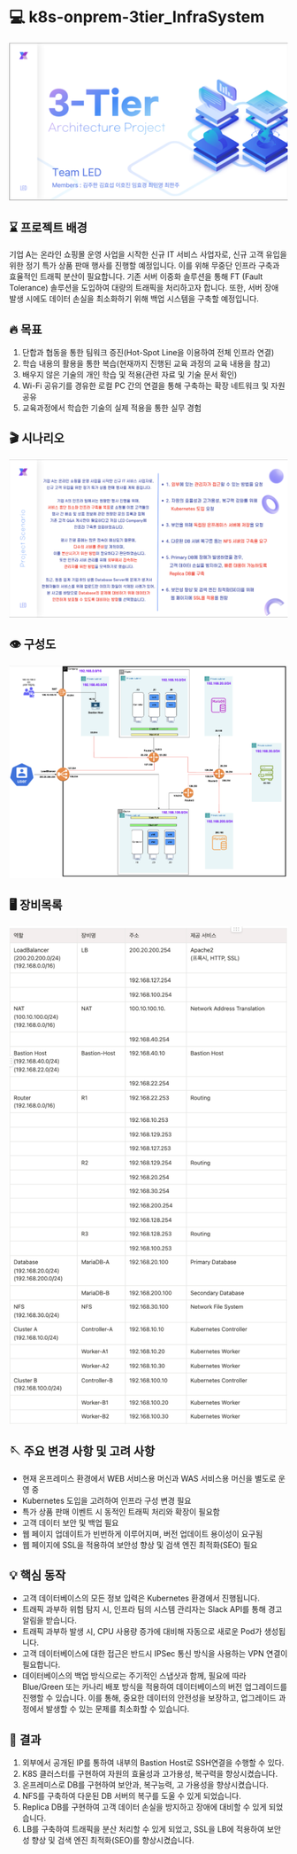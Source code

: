 

# 💻 k8s-onprem-3tier_InfraSystem

<img src="readme_src/ppt_title.png"/>


## ⌛️ 프로젝트 배경

기업 A는 온라인 쇼핑몰 운영 사업을 시작한 신규 IT 서비스 사업자로, 신규 고객 유입을 위한 정기 특가 상품 판매 행사를 진행할 예정입니다. 이를 위해 무중단 인프라 구축과 효율적인 트래픽 분산이 필요합니다. 기존 서버 이중화 솔루션을 통해 FT (Fault Tolerance) 솔루션을 도입하여 대량의 트래픽을 처리하고자 합니다. 또한, 서버 장애 발생 시에도 데이터 손실을 최소화하기 위해 백업 시스템을 구축할 예정입니다.


## 🔥 목표

1. 단합과 협동을 통한 팀워크 증진(Hot-Spot Line을 이용하여 전체 인프라 연결)
2. 학습 내용의 활용을 통한 복습(현재까지 진행된 교육 과정의 교육 내용을 참고)
3. 배우지 않은 기술의 개인 학습 및 적용(관련 자료 및 기술 문서 확인)
4. Wi-Fi 공유기를 경유한 로컬 PC 간의 연결을 통해 구축하는 확장 네트워크 및 자원 공유
5. 교육과정에서 학습한 기술의 실제 적용을 통한 실무 경험


## 🎬 시나리오

<img src="readme_src/ppt_sinario.png"/>


## 👁️ 구성도

<img src="readme_src/Architecture.png"/>


## 🖥️ 장비목록

<img src="readme_src/device.png"/>


## 🪡 주요 변경 사항 및 고려 사항

- 현재 온프레미스 환경에서 WEB 서비스용 머신과 WAS 서비스용 머신을 별도로 운영 중
- Kubernetes 도입을 고려하여 인프라 구성 변경 필요
- 특가 상품 판매 이벤트 시 동적인 트래픽 처리와 확장이 필요함
- 고객 데이터 보안 및 백업 필요
- 웹 페이지 업데이트가 빈번하게 이루어지며, 버전 업데이트 용이성이 요구됨
- 웹 페이지에 SSL을 적용하여 보안성 향상 및 검색 엔진 최적화(SEO) 필요


## 💡 핵심 동작

- 고객 데이터베이스의 모든 정보 입력은 Kubernetes 환경에서 진행됩니다.
- 트래픽 과부하 위험 탐지 시, 인프라 팀의 시스템 관리자는 Slack API를 통해 경고 알림을 받습니다.
- 트래픽 과부하 발생 시, CPU 사용량 증가에 대비해 자동으로 새로운 Pod가 생성됩니다.
- 고객 데이터베이스에 대한 접근은 반드시 IPSec 통신 방식을 사용하는 VPN 연결이 필요합니다.
- 데이터베이스의 백업 방식으로는 주기적인 스냅샷과 함께, 필요에 따라 Blue/Green 또는 카나리 배포 방식을 적용하여 데이터베이스의 버전 업그레이드를 진행할 수 있습니다. 이를 통해, 중요한 데이터의 안전성을 보장하고, 업그레이드 과정에서 발생할 수 있는 문제를 최소화할 수 있습니다.


## 📂 결과

1. 외부에서 공개된 IP를 통하여 내부의 Bastion Host로 SSH연결을 수행할 수 있다.
2. K8S 클러스터를 구현하여 자원의 효율성과 고가용성, 복구력을 향상시켰습니다.
3. 온프레미스로 DB를 구현하여 보안과, 복구능력, 고 가용성을 향상시켰습니다.
4. NFS를 구축하여 다운된 DB 서버의 복구를 도울 수 있게 되었습니다.
5. Replica DB를 구현하여 고객 데이터 손실을 방지하고 장애에 대비할 수 있게 되었습니다.
6. LB를 구축하여 트래픽을 분산 처리할 수 있게 되었고, SSL을 LB에 적용하여 보안성 향상 및 검색 엔진 최적화(SEO)를 향상시켰습니다.
